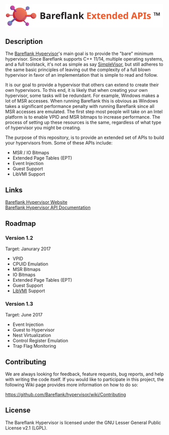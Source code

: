 <img src="https://github.com/Bareflank/extended_apis/raw/master/doc/images/bareflank_extended_apis_logo.jpg" width="501">

## Description

The [Bareflank Hypervisor](https://github.com/Bareflank/hypervisor)'s main 
goal is to provide the "bare" minimum hypervisor. Since Bareflank supports 
C++ 11/14, multiple operating systems, and a full toolstack, it's not as 
simple as say [SimpleVisor](https://github.com/ionescu007/SimpleVisor),
but still adheres to the same basic principles of leaving out the complexity 
of a full blown hypervisor in favor of an implementation that is simple to 
read and follow. 

It is our goal to provide a hypervisor that others can extend to create 
their own hypervisors. To this end, it is likely that when creating your
own hypervisor, some tasks will be redundant. For example, Windows 
makes a lot of MSR accesses. When running Bareflank this is obvious as
Windows takes a significant performance penalty with running Bareflank 
since all MSR accesses are emulated. The first step most people will take 
on an Intel platform is to enable VPID and MSR bitmaps to increase 
performance. The process of setting up these resources is the same, 
regardless of what type of hypervisor you might be creating. 

The purpose of this repository, is to provide an extended set of APIs to 
build your hypervisors from. Some of these APIs include:

- MSR / IO Bitmaps
- Extended Page Tables (EPT)
- Event Injection
- Guest Support
- LibVMI Support

## Links

[Bareflank Hypervisor Website](http://bareflank.github.io/hypervisor/) <br>
[Bareflank Hypervisor API Documentation](http://bareflank.github.io/hypervisor/html/)

## Roadmap

### Version 1.2

Target: Janurary 2017

- VPID
- CPUID Emulation
- MSR Bitmaps
- IO Bitmaps
- Extended Page Tables (EPT)
- Guest Support
- [LibVMI](https://github.com/libvmi/libvmi) Support

### Version 1.3

Target: June 2017

- Event Injection
- Guest to Hypervisor
- Nest Virtualization
- Control Register Emulation
- Trap Flag Monitoring

## Contributing

We are always looking for feedback, feature requests, bug reports, and
help with writing the code itself. If you would like to participate in
this project, the following Wiki page provides more information on how
to do so:

https://github.com/Bareflank/hypervisor/wiki/Contributing

## License

The Bareflank Hypervisor is licensed under the GNU Lesser General Public License
v2.1 (LGPL).

